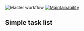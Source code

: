 ![Master workflow](https://github.com/lev0607/Task-List/workflows/Master%20workflow/badge.svg?branch=master)
[![Maintainability](https://api.codeclimate.com/v1/badges/debb4826f6ad7b981013/maintainability)](https://codeclimate.com/github/lev0607/Task-List/maintainability)

## Simple task list
